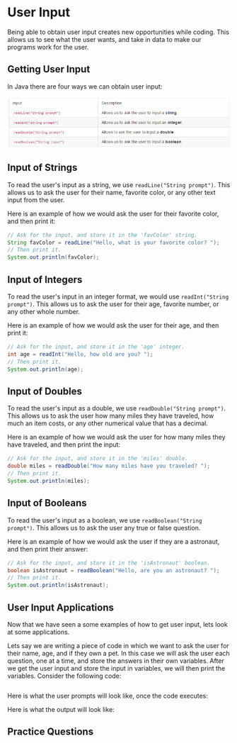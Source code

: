 # User Input

Being able to obtain user input creates new opportunities while coding. This allows us to see what the user wants, and take in data to make our programs work for the user.

## Getting User Input

In Java there are four ways we can obtain user input:

!["User Input Table"](../static/basicJava/basic_java_user_input_table.png "User Input Table")

## Input of Strings

To read the user's input as a string, we use ``readLine("String prompt")``. This allows us to ask the user for their name, favorite color, or any other text input from the user.

Here is an example of how we would ask the user for their favorite color, and then print it:

```java
// Ask for the input, and store it in the 'favColor' string.
String favColor = readLine("Hello, what is your favorite color? ");
// Then print it.
System.out.println(favColor);
```

## Input of Integers

To read the user's input in an integer format, we would use ``readInt("String prompt")``. This allows us to ask the user for their age, favorite number, or any other whole number. 

Here is an example of how we would ask the user for their age, and then print it:

```java
// Ask for the input, and store it in the 'age' integer.
int age = readInt("Hello, how old are you? ");
// Then print it.
System.out.println(age);
```

## Input of Doubles

To read the user's input as a double, we use ``readDouble("String prompt")``. This allows us to ask the user how many miles they have traveled, how much an item costs, or any other numerical value that has a decimal.

Here is an example of how we would ask the user for how many miles they have traveled, and then print the input:

```java
// Ask for the input, and store it in the 'miles' double.
double miles = readDouble("How many miles have you traveled? ");
// Then print it.
System.out.println(miles);
```

## Input of Booleans

To read the user's input as a boolean, we use ``readBoolean("String prompt")``. This allows us to ask the user any true or false question.

Here is an example of how we would ask the user if they are a astronaut, and then print their answer:

```java
// Ask for the input, and store it in the 'isAstronaut' boolean.
boolean isAstronaut = readBoolean("Hello, are you an astronaut? ");
// Then print it.
System.out.println(isAstronaut);
```

## User Input Applications

Now that we have seen a some examples of how to get user input, lets look at some applications.

Lets say we are writing a piece of code in which we want to ask the user for their name, age, and if they own a pet. In this case we will ask the user each question, one at a time, and store the answers in their own variables. After we get the user input and store the input in variables, we will then print the variables. Consider the following code:

```Java

```

Here is what the user prompts will look like, once the code executes:

Here is what the output will look like:

## Practice Questions














